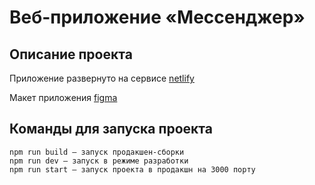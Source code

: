 #  Веб-приложениe «Мессенджер»

## Описание проекта

Приложение развернуто на сервисе [netlify](https://meek-taiyaki-afa351.netlify.app)

Макет приложения [figma](https://www.figma.com/file/l909hSsb2cqiuzq1uCZGBJ/Chat_external_link-(Copy)?node-id=0%3A1&t=ru1DWbDG1YCChMBg-0)

## Команды для запуска проекта
```
npm run build — запуск продакшен-сборки
npm run dev — запуск в режиме разработки
npm run start — запуск проекта в продакшн на 3000 порту

```